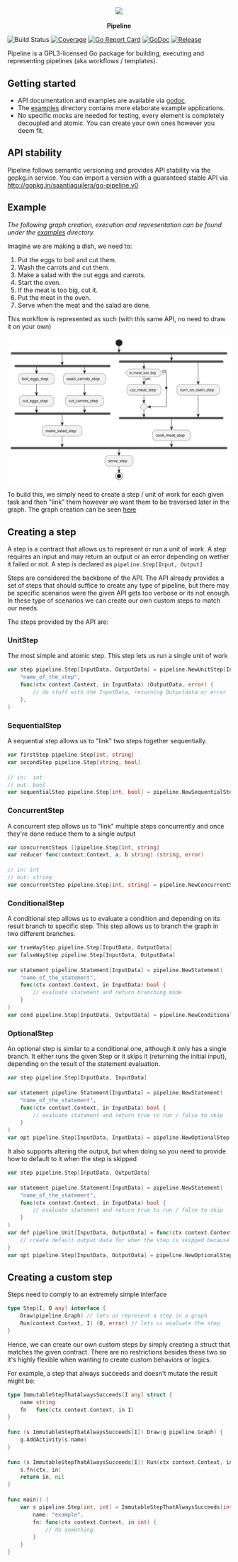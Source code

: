 <p align="center">
    <img width="175" align="center" src="https://github.com/saantiaguilera/go-pipeline/raw/master/logo/logo.png"/><br>
    <br>
    <b>Pipeline</b>
</p>

![Build Status](https://github.com/saantiaguilera/go-pipeline/workflows/Go/badge.svg) 
[![Coverage](https://codecov.io/gh/saantiaguilera/go-pipeline/branch/master/graph/badge.svg)](https://codecov.io/gh/saantiaguilera/go-pipeline)
[![Go Report Card](https://goreportcard.com/badge/github.com/saantiaguilera/go-pipeline)](https://goreportcard.com/report/github.com/saantiaguilera/go-pipeline)
[![GoDoc](https://godoc.org/github.com/saantiaguilera/go-pipeline?status.svg)](https://godoc.org/github.com/saantiaguilera/go-pipeline)
[![Release](https://img.shields.io/github/release/saantiaguilera/go-pipeline.svg?style=flat-square)](https://github.com/saantiaguilera/go-pipeline/releases)

Pipeline is a GPL3-licensed Go package for building, executing and representing pipelines (aka workflows / templates).

## Getting started

- API documentation and examples are available via [godoc](https://godoc.org/github.com/saantiaguilera/go-pipeline).
- The [examples](./examples) directory contains more elaborate example applications.
- No specific mocks are needed for testing, every element is completely decoupled and atomic. You can create your own ones however you deem fit.

## API stability

Pipeline follows semantic versioning and provides API stability via the gopkg.in service.
You can import a version with a guaranteed stable API via http://gopkg.in/saantiaguilera/go-pipeline.v0

## Example

_The following graph creation, execution and representation can be found under the [examples](examples/usages/cooking_a_recipe_pipeline) directory._

Imagine we are making a dish, we need to:
1. Put the eggs to boil and cut them.
2. Wash the carrots and cut them.
3. Make a salad with the cut eggs and carrots.
4. Start the oven. 
5. If the meat is too big, cut it. 
6. Put the meat in the oven.
7. Serve when the meat and the salad are done.

This workflow is represented as such (with this same API, no need to draw it on your own)

![](examples/usages/cooking_a_recipe_pipeline/template.svg)

To build this, we simply need to create a step / unit of work for each given task and then "link" them however we want them to be traversed later in the graph. The graph creation can be seen [here](https://github.com/saantiaguilera/go-pipeline/blob/master/examples/usages/cooking_a_recipe_pipeline/main.go#L18)

## Creating a step

A step is a contract that allows us to represent or run a unit of work. A step requires an input and may return an output or an error depending on wether it failed or not. A step is declared as `pipeline.Step[Input, Output]`

Steps are considered the backbone of the API. The API already provides a set of steps that should suffice to create any type of pipeline, but there may be specific scenarios were the given API gets too verbose or its not enough. In these type of scenarios we can create our own custom steps to match our needs.

The steps provided by the API are:

### UnitStep

The most simple and atomic step. This step lets us run a single unit of work
```go
var step pipeline.Step[InputData, OutputData] = pipeline.NewUnitStep[InputData, OutputData](
    "name_of_the_step", 
    func(ctx context.Context, in InputData) (OutputData, error) {
        // do stuff with the InputData, returning Outputdata or error
    },
)
```

### SequentialStep

A sequential step allows us to "link" two steps together sequentially.

```go
var firstStep pipeline.Step[int, string]
var secondStep pipeline.Step[string, bool]

// in:  int
// out: bool
var sequentialStep pipeline.Step[int, bool] = pipeline.NewSequentialStep[int, string, bool](firstStep, secondStep)
```

### ConcurrentStep

A concurrent step allows us to "link" multiple steps concurrently and once they're done reduce them to a single output

```go
var concurrentSteps []pipeline.Step[int, string]
var reducer func(context.Context, a, b string) (string, error)

// in: int
// out: string
var concurrentStep pipeline.Step[int, string] = pipeline.NewConcurrentStep[int, string](concurrentSteps, reducer)
```

### ConditionalStep

A conditional step allows us to evaluate a condition and depending on its result branch to specific step.
This step allows us to branch the graph in two different branches.

```go
var trueWayStep pipeline.Step[InputData, OutputData]
var falseWayStep pipeline.Step[InputData, OutputData]

var statement pipeline.Statement[InputData] = pipeline.NewStatement(
    "name_of_the_statement",
    func(ctx context.Context, in InputData) bool {
        // evaluate statement and return branching mode
    }
)
var cond pipeline.Step[InputData, OutputData] = pipeline.NewConditionalStep(statement, trueWayStep, falseWayStep)
```

### OptionalStep

An optional step is similar to a conditional one, although it only has a single branch. It either runs the given Step or it skips it (returning the initial input), depending on the result of the statement evaluation.

```go
var step pipeline.Step[InputData, InputData]

var statement pipeline.Statement[InputData] = pipeline.NewStatement(
    "name_of_the_statement",
    func(ctx context.Context, in InputData) bool {
        // evaluate statement and return true to run / false to skip
    }
)
var opt pipeline.Step[InputData, InputData] = pipeline.NewOptionalStep(statement, step)
```

It also supports altering the output, but when doing so you need to provide how to default to it when the step is skipped

```go
var step pipeline.Step[InputData, OutputData]

var statement pipeline.Statement[InputData] = pipeline.NewStatement(
    "name_of_the_statement",
    func(ctx context.Context, in InputData) bool {
        // evaluate statement and return true to run / false to skip
    }
)
var def pipeline.Unit[InputData, OutputData] = func(ctx context.Context, in InputData) (OutputData, error) {
    // create default output data for when the step is skipped because the statement evaluation was false
}
var opt pipeline.Step[InputData, OutputData] = pipeline.NewOptionalStepWithDefault(statement, step, def)
```

## Creating a custom step

Steps need to comply to an extremely simple interface
```go
type Step[I, O any] interface {
    Draw(pipeline.Graph) // lets us represent a step in a graph
	Run(context.Context, I) (O, error) // lets us evaluate the step
}
```

Hence, we can create our own custom steps by simply creating a struct that matches the given contract. There are no restrictions besides these two so it's highly flexible when wanting to create custom behaviors or logics.

For example, a step that always succeeds and doesn't mutate the result might be:
```go
type ImmutableStepThatAlwaysSucceeds[I any] struct {
    name string
    fn   func(ctx context.Context, in I)
}

func (s ImmutableStepThatAlwaysSucceeds[I]) Draw(g pipeline.Graph) {
    g.AddActivity(s.name)
}

func (s ImmutableStepThatAlwaysSucceeds[I]) Run(ctx context.Context, in I) (I, error) {
    s.fn(ctx, in)
    return in, nil
}

func main() {
    var s pipeline.Step[int, int] = ImmutableStepThatAlwaysSucceeds[int]{
        name: "example",
        fn: func(ctx context.Context, in int) {
            // do something.
        }
    }
}
```